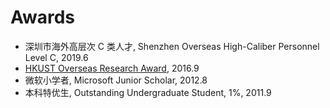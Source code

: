 # Awards

- 深圳市海外高层次 C 类人才, Shenzhen Overseas High-Caliber Personnel Level C, 2019.6
- [HKUST Overseas Research Award](https://fytgs.hkust.edu.hk/scholarships/other-funding-and-scholarships), 2016.9
- 微软小学者, Microsoft Junior Scholar, 2012.8
- 本科特优生, Outstanding Undergraduate Student, 1%, 2011.9
